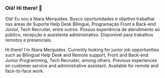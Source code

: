 ### Olá! Hi there! 👋

Olá! Eu sou a Niara Merquides. Busco oportunidades e objetivo trabalhar nas áreas de Suporte Help Desk Bilingue, Programação Front e Back-end Júnior, Tech Recruiter, entre outros. Possuo experiência de atendimento ao público, recepção e assistente administrativo. Disponível para trabalhos remotos e presenciais.

Hi there! I'm Niara Merquides. Currently looking for junior job opportunities such as Bilingual Help Desk and Remote support, Front and Back-end Junior Programming, Tech Recruiter, among others. Previous experiences on customer service and administrative assistant. Available for remote and face-to-face work.

<!--
**niaramerquides/niaramerquides** is a ✨ _special_ ✨ repository because its `README.md` (this file) appears on your GitHub profile.

Here are some ideas to get you started:

- 🔭 I’m currently working on ...
- 🌱 I’m currently learning ...
- 👯 I’m looking to collaborate on ...
- 🤔 I’m looking for help with ...
- 💬 Ask me about ...
- 📫 How to reach me: ...
- 😄 Pronouns: ...
- ⚡ Fun fact: ...
-->
